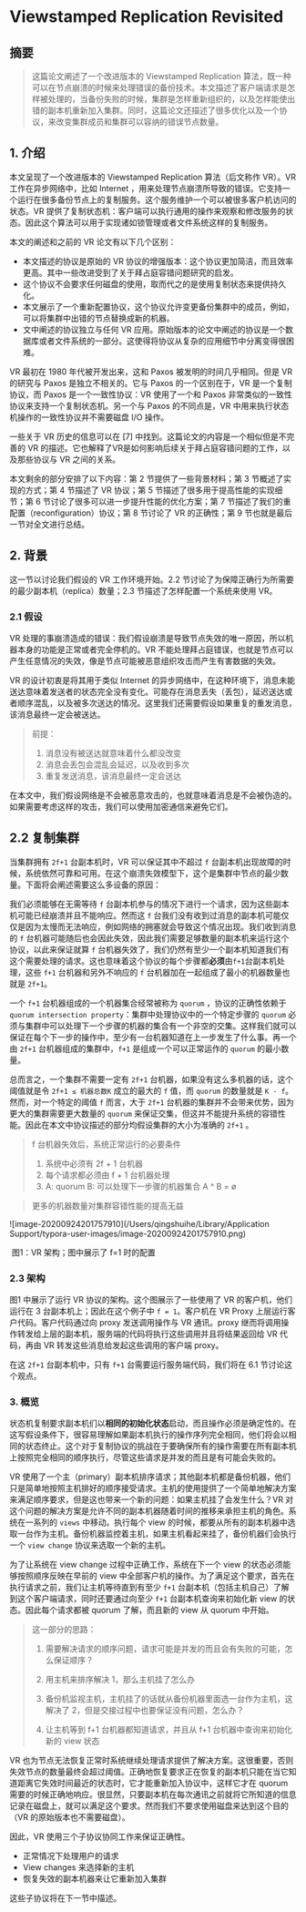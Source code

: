 # Viewstamped Replication Revisited

## 摘要

> 这篇论文阐述了一个改进版本的 Viewstamped Replication 算法，既一种可以在节点崩溃的时候来处理错误的备份技术。本文描述了客户端请求是怎样被处理的，当备份失败的时候，集群是怎样重新组织的，以及怎样能使出错的副本机重新加入集群。同时，这篇论文还描述了很多优化以及一个协议，来改变集群成员和集群可以容纳的错误节点数量。

## 1. 介绍

本文呈现了一个改进版本的 Viewstamped Replication 算法（后文称作 VR）。VR 工作在异步网络中，比如 Internet ，用来处理节点崩溃所导致的错误。它支持一个运行在很多备份节点上的复制服务。这个服务维护一个可以被很多客户机访问的状态。VR 提供了复制状态机：客户端可以执行通用的操作来观察和修改服务的状态。因此这个算法可以用于实现诸如锁管理或者文件系统这样的复制服务。



本文的阐述和之前的 VR 论文有以下几个区别：

- 本文描述的协议是原始的 VR 协议的增强版本：这个协议更加简洁，而且效率更高。其中一些改进受到了关于拜占庭容错问题研究的启发。
- 这个协议不会要求任何磁盘的使用，取而代之的是使用复制状态来提供持久化。
- 本文展示了一个重新配置协议，这个协议允许变更备份集群中的成员，例如，可以将集群中出错的节点替换成新的机器。
- 文中阐述的协议独立与任何 VR 应用。原始版本的论文中阐述的协议是一个数据库或者文件系统的一部分。这使得将协议从复杂的应用细节中分离变得很困难。

VR 最初在 1980 年代被开发出来，这和 Paxos 被发明的时间几乎相同。但是 VR 的研究与 Paxos 是独立不相关的。它与 Paxos 的一个区别在于，VR 是一个复制协议，而 Paxos 是一个一致性协议：VR 使用了一个和 Paxos 非常类似的一致性协议来支持一个复制状态机。另一个与 Paxos 的不同点是，VR 中用来执行状态机操作的一致性协议并不需要磁盘 I/O 操作。



一些关于 VR 历史的信息可以在 [7] 中找到。这篇论文的内容是一个相似但是不完善的 VR 的描述。它也解释了VR是如何影响后续关于拜占庭容错问题的工作，以及那些协议与 VR 之间的关系。



本文剩余的部分安排了以下内容：第 2 节提供了一些背景材料；第 3 节概述了实现的方式；第 4 节描述了 VR 协议；第 5 节描述了很多用于提高性能的实现细节；第 6 节讨论了很多可以进一步提升性能的优化方案；第 7 节描述了我们的重配置（reconfiguration）协议；第 8 节讨论了 VR 的正确性；第 9 节也就是最后一节对全文进行总结。



## 2. 背景

这一节以讨论我们假设的 VR 工作环境开始。2.2 节讨论了为保障正确行为所需要的最少副本机（replica）数量；2.3 节描述了怎样配置一个系统来使用 VR。



### 2.1 假设

VR 处理的事崩溃造成的错误：我们假设崩溃是导致节点失效的唯一原因，所以机器本身的功能是正常或者完全停机的。VR 不能处理拜占庭错误，也就是节点可以产生任意情况的失效，像是节点可能被恶意组织攻击而产生有害数据的失效。



VR 的设计初衷是将其用于类似 Internet 的异步网络中，在这种环境下，消息未能送达意味着发送者的状态完全没有变化。可能存在消息丢失（丢包），延迟送达或者顺序混乱，以及被多次送达的情况。这里我们还需要假设如果重复的重发消息，该消息最终一定会被送达。

> 前提：
>
> 1. 消息没有被送达就意味着什么都没改变
> 2. 消息会丢包会混乱会延迟，以及收到多次
> 3. 重复发送消息，该消息最终一定会送达

在本文中，我们假设网络是不会被恶意攻击的，也就意味着消息是不会被伪造的。如果需要考虑这样的攻击，我们可以使用加密通信来避免它们。



## 2.2 复制集群

当集群拥有 `2f+1` 台副本机时，VR 可以保证其中不超过 `f` 台副本机出现故障的时候，系统依然可靠和可用。在这个崩溃失效模型下，这个是集群中节点的最少数量。下面将会阐述需要这么多设备的原因：



我们必须能够在无需等待 `f` 台副本机参与的情况下进行一个请求，因为这些副本机可能已经崩溃并且不能响应。然而这 `f` 台我们没有收到过消息的副本机可能仅仅是因为太慢而无法响应，例如网络的拥塞就会导致这个情况出现。我们收到消息的 `f` 台机器可能随后也会因此失效，因此我们需要足够数量的副本机来运行这个协议，以此来保证就算 `f` 台机器失效了，我们仍然有至少一个副本机知道我们有这个需要处理的请求。这也意味着这个协议的每个步骤都**必须**由`f+1`台副本机处理，这些 `f+1` 台机器和另外不响应的 `f` 台机器加在一起组成了最小的机器数量也就是 `2f+1`。



一个 `f+1` 台机器组成的一个机器集合经常被称为 `quorum` ，协议的正确性依赖于 `quorum intersection property`：集群中处理协议中的一个特定步骤的 `quorum` 必须与集群中可以处理下一个步骤的机器的集合有一个非空的交集。这样我们就可以保证在每个下一步的操作中，至少有一台机器知道在上一步发生了什么事。再一个由 `2f+1` 台机器组成的集群中，`f+1` 是组成一个可以正常运作的  `quorum` 的最小数量。



总而言之，一个集群不需要一定有 `2f+1` 台机器，如果没有这么多机器的话，这个阈值就是令 `2f+1 ≤ 机器总数K` 成立的最大的 `f` 值，而 `quorum` 的数量就是 `K - f`。然而，对一个特定的阈值 `f` 而言，大于 `2f+1` 台机器的集群并不会带来优势，因为更大的集群需要更大数量的 `quorum` 来保证交集，但这并不能提升系统的容错性能。因此在本文中协议描述的部分均假设集群的大小为准确的 `2f+1` 。



> f 台机器失效后，系统正常运行的必要条件
>
> 1. 系统中必须有 2f + 1 台机器
> 2. 每个请求都必须由 f + 1 台机器处理
> 3. A: quorum B: 可以处理下一步骤的机器集合 A ^ B = ø

> 更多的机器数量对集群容错性能的提高无益



![image-20200924201757910](/Users/qingshuihe/Library/Application Support/typora-user-images/image-20200924201757910.png)

​																图1：VR 架构；图中展示了 f=1 时的配置



### 2.3 架构

图1 中展示了运行 VR 协议的架构。这个图展示了一些使用了 VR 的客户机，他们运行在 3 台副本机上；因此在这个例子中 `f = 1`。客户机在 VR Proxy 上层运行客户代码。客户代码通过向 proxy 发送调用操作与 VR 通讯。proxy 继而将调用操作转发给上层的副本机，服务端的代码将执行这些调用并且将结果返回给 VR 代码，再由 VR 转发这些消息给发起这些调用的客户端 proxy。

在这 `2f+1` 台副本机中，只有 `f+1` 台需要运行服务端代码，我们将在 6.1 节讨论这个观点。



### 3. 概览

状态机复制要求副本机们以**相同的初始化状态**启动，而且操作必须是确定性的。在这写假设条件下，很容易理解如果副本机执行的操作序列完全相同，他们将会以相同的状态终止。这个对于复制协议的挑战在于要确保所有的操作需要在所有副本机上按照完全相同的顺序执行，尽管这些请求是并发的而且是有可能会失败的。

VR 使用了一个主（primary）副本机排序请求；其他副本机都是备份机器，他们只是简单地按照主机排好的顺序接受请求。主机的使用提供了一个简单地解决方案来满足顺序要求，但是这也带来一个新的问题：如果主机挂了会发生什么？VR 对这个问题的解决方案是允许不同的副本机器随着时间的推移来承担主机的角色。系统在一系列的 `views` 中移动。执行每个 view 的时候，都要从所有的副本机器中选取一台作为主机。备份机器监控着主机，如果主机看起来挂了，备份机器们会执行一个 `view change` 协议来选取一个新的主机。

为了让系统在 view change 过程中正确工作，系统在下一个 view 的状态必须能够按照顺序反映在早前的 view 中全部客户机的操作。为了满足这个要求，首先在执行请求之前，我们让主机等待直到有至少 `f+1` 台副本机（包括主机自己）了解到这个客户端请求，同时还要通过向至少 `f+1` 台副本机查询来初始化新 view 的状态。因此每个请求都被 quorum 了解，而且新的 view 从 quorum 中开始。

 

> 这一部分的思路：
>
> 1. 需要解决请求的顺序问题，请求可能是并发的而且会有失败的可能，怎么保证顺序？
>
> 2. 用主机来排序解决 1，那么主机挂了怎么办
> 3. 备份机监视主机，主机挂了的话就从备份机器里面选一台作为主机，这解决了 2，但是交接过程中也要保证没有问题，怎么办？
> 4. 让主机等到 f+1 台机器都知道请求，并且从 f+1 台机器中查询来初始化新的 view 状态



VR 也为节点无法恢复正常时系统继续处理请求提供了解决方案。这很重要，否则失效节点的数量最终会超过阈值。正确地恢复要求正在恢复的副本机只能在当它知道距离它失效时间最近的状态时，它才能重新加入协议中，这样它才在 quorum 需要的时候正确地响应。很显然，只要副本机在每次通讯之前就将它所知道的信息记录在磁盘上，就可以满足这个要求。然而我们不要求使用磁盘来达到这个目的（VR 的原始版本也不需要磁盘）。

因此，VR 使用三个子协议协同工作来保证正确性。

- 正常情况下处理用户的请求
- View changes 来选择新的主机
- 恢复失效的副本机器来让它重新加入集群

这些子协议将在下一节中描述。









































































